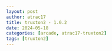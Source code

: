 ```yaml
---
layout: post
author: atrac17
title: truxton2 - 1.0.2
date: 2024-05-18
categories: [arcade, atrac17-truxton2]
tags: [truxton2]
---
```


